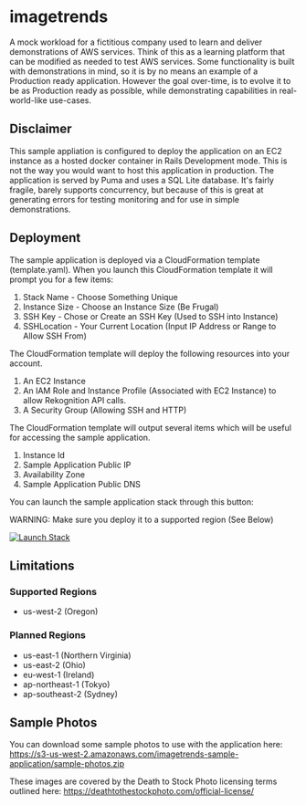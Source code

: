 # imagetrends

A mock workload for a fictitious company used to learn and deliver demonstrations of AWS services. Think of this as a learning
platform that can be modified as needed to test AWS services. Some functionality is built with demonstrations in mind, so it is
by no means an example of a Production ready application. However the goal over-time, is to evolve it to be as Production ready
as possible, while demonstrating capabilities in real-world-like use-cases.

## Disclaimer

This sample appliation is configured to deploy the application on an EC2 instance as a hosted docker container in Rails Development mode. This is not the way you would want to host this application in production. The application is served by Puma and uses a SQL Lite database. It's fairly fragile,
barely supports concurrency, but because of this is great at generating errors for testing monitoring and for use in simple demonstrations.

## Deployment

The sample application is deployed via a CloudFormation template (template.yaml). When you launch this CloudFormation template it will prompt you for a few items:

1. Stack Name - Choose Something Unique
2. Instance Size - Choose an Instance Size (Be Frugal)
3. SSH Key - Chose or Create an SSH Key (Used to SSH into Instance)
4. SSHLocation - Your Current Location (Input IP Address or Range to Allow SSH From)

The CloudFormation template will deploy the following resources into your account.

1. An EC2 Instance
2. An IAM Role and Instance Profile (Associated with EC2 Instance) to allow Rekognition API calls.
3. A Security Group (Allowing SSH and HTTP)

The CloudFormation template will output several items which will be useful for accessing the sample application.

1. Instance Id
2. Sample Application Public IP
3. Availability Zone
4. Sample Application Public DNS

You can launch the sample application stack through this button:

WARNING: Make sure you deploy it to a supported region (See Below)

[![Launch Stack](https://cdn.rawgit.com/buildkite/cloudformation-launch-stack-button-svg/master/launch-stack.svg)](https://console.aws.amazon.com/cloudformation/home#/stacks/new?stackName=ImageTrendsSampleApp&templateURL=https://s3-us-west-2.amazonaws.com/imagetrends-sample-application/template.yaml)

## Limitations

### Supported Regions

* us-west-2 (Oregon)

### Planned Regions

* us-east-1 (Northern Virginia)
* us-east-2 (Ohio)
* eu-west-1 (Ireland)
* ap-northeast-1 (Tokyo)
* ap-southeast-2 (Sydney)

## Sample Photos

You can download some sample photos to use with the application here: 	https://s3-us-west-2.amazonaws.com/imagetrends-sample-application/sample-photos.zip

These images are covered by the Death to Stock Photo licensing terms outlined here: https://deathtothestockphoto.com/official-license/